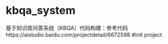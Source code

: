 # kbqa_system

基于知识库问答系统（KBQA）代码构建：参考代码https://aistudio.baidu.com/projectdetail/6672598
#init project
